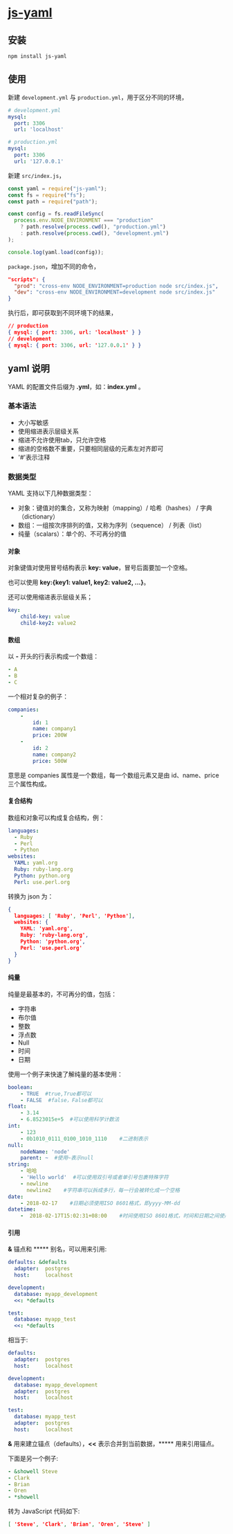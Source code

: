 # [js-yaml](https://www.npmjs.com/package/js-yaml)

## 安装

```shell
npm install js-yaml
```

## 使用

新建 `development.yml` 与 `production.yml`，用于区分不同的环境，

```yml
# development.yml
mysql:
  port: 3306
  url: 'localhost'
```

```yml
# production.yml
mysql:
  port: 3306
  url: '127.0.0.1'
```

新建 `src/index.js`，

```js
const yaml = require("js-yaml");
const fs = require("fs");
const path = require("path");

const config = fs.readFileSync(
  process.env.NODE_ENVIRONMENT === "production"
    ? path.resolve(process.cwd(), "production.yml")
    : path.resolve(process.cwd(), "development.yml")
);

console.log(yaml.load(config));
```

`package.json`，增加不同的命令，

```json
"scripts": {
  "prod": "cross-env NODE_ENVIRONMENT=production node src/index.js",
  "dev": "cross-env NODE_ENVIRONMENT=development node src/index.js"
}
```

执行后，即可获取到不同环境下的结果，

```json
// production
{ mysql: { port: 3306, url: 'localhost' } }
// development
{ mysql: { port: 3306, url: '127.0.0.1' } }
```

## yaml 说明

YAML 的配置文件后缀为 **.yml**，如：**index.yml** 。

### 基本语法

- 大小写敏感
- 使用缩进表示层级关系
- 缩进不允许使用tab，只允许空格
- 缩进的空格数不重要，只要相同层级的元素左对齐即可
- '#'表示注释

### 数据类型

YAML 支持以下几种数据类型：

- 对象：键值对的集合，又称为映射（mapping）/ 哈希（hashes） / 字典（dictionary）
- 数组：一组按次序排列的值，又称为序列（sequence） / 列表（list）
- 纯量（scalars）：单个的、不可再分的值

#### 对象

对象键值对使用冒号结构表示 **key: value**，冒号后面要加一个空格。

也可以使用 **key:{key1: value1, key2: value2, ...}**。

还可以使用缩进表示层级关系；

```yml
key: 
    child-key: value
    child-key2: value2
```

#### 数组

以 **-** 开头的行表示构成一个数组：

```yml
- A
- B
- C
```

一个相对复杂的例子：

```yml
companies:
    -
        id: 1
        name: company1
        price: 200W
    -
        id: 2
        name: company2
        price: 500W
```

意思是 companies 属性是一个数组，每一个数组元素又是由 id、name、price 三个属性构成。

#### 复合结构

数组和对象可以构成复合结构，例：

```yml
languages:
  - Ruby
  - Perl
  - Python 
websites:
  YAML: yaml.org 
  Ruby: ruby-lang.org 
  Python: python.org 
  Perl: use.perl.org
```

转换为 json 为：

```json
{ 
  languages: [ 'Ruby', 'Perl', 'Python'],
  websites: {
    YAML: 'yaml.org',
    Ruby: 'ruby-lang.org',
    Python: 'python.org',
    Perl: 'use.perl.org' 
  } 
}
```

#### 纯量

纯量是最基本的，不可再分的值，包括：

- 字符串
- 布尔值
- 整数
- 浮点数
- Null
- 时间
- 日期

使用一个例子来快速了解纯量的基本使用：

```yml
boolean: 
    - TRUE  #true,True都可以
    - FALSE  #false，False都可以
float:
    - 3.14
    - 6.8523015e+5  #可以使用科学计数法
int:
    - 123
    - 0b1010_0111_0100_1010_1110    #二进制表示
null:
    nodeName: 'node'
    parent: ~  #使用~表示null
string:
    - 哈哈
    - 'Hello world'  #可以使用双引号或者单引号包裹特殊字符
    - newline
      newline2    #字符串可以拆成多行，每一行会被转化成一个空格
date:
    - 2018-02-17    #日期必须使用ISO 8601格式，即yyyy-MM-dd
datetime: 
    -  2018-02-17T15:02:31+08:00    #时间使用ISO 8601格式，时间和日期之间使用T连接，最后使用+代表时区
```

#### 引用

**&** 锚点和 ***** 别名，可以用来引用:

```yml
defaults: &defaults
  adapter:  postgres
  host:     localhost

development:
  database: myapp_development
  <<: *defaults

test:
  database: myapp_test
  <<: *defaults
```

相当于:

```yml
defaults:
  adapter:  postgres
  host:     localhost

development:
  database: myapp_development
  adapter:  postgres
  host:     localhost

test:
  database: myapp_test
  adapter:  postgres
  host:     localhost
```

**&** 用来建立锚点（defaults），**<<** 表示合并到当前数据，***** 用来引用锚点。

下面是另一个例子:

```yml
- &showell Steve 
- Clark 
- Brian 
- Oren 
- *showell 
```

转为 JavaScript 代码如下:

```json
[ 'Steve', 'Clark', 'Brian', 'Oren', 'Steve' ]
```
